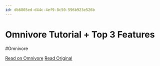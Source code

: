 ```yaml
---
id: db6805ed-d44c-4ef9-8c50-596b923e526b
---
```


# Omnivore Tutorial + Top 3 Features
#Omnivore

[Read on Omnivore](https://omnivore.app/me/https-youtu-be-zmxon-oj-87-p-0-si-btz-u-krp-pz-kkwc-qx-9-1912616de88)
[Read Original](https://youtu.be/zmxonOj87P0?si=BtzUKrpPzKkwcQX9)

